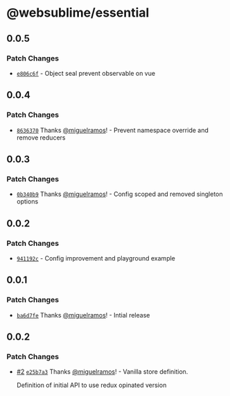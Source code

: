 # @websublime/essential

## 0.0.5

### Patch Changes

- [`e806c6f`](https://github.com/websublime/essential/commit/e806c6fc0846c5fef407404c2705a9320b7ee877) - Object seal prevent observable on vue

## 0.0.4

### Patch Changes

- [`8636370`](https://github.com/websublime/essential/commit/86363703d250e093686288f3388df2e6795d75ce) Thanks [@miguelramos](https://github.com/miguelramos)! - Prevent namespace override and remove reducers

## 0.0.3

### Patch Changes

- [`0b340b9`](https://github.com/websublime/essential/commit/0b340b9fb093785e73b7c8be2c20acf15ff73f58) Thanks [@miguelramos](https://github.com/miguelramos)! - Config scoped and removed singleton options

## 0.0.2

### Patch Changes

- [`941192c`](https://github.com/websublime/essential/commit/941192c13755a3ad3d11e41974d7b0905b7eae8e) - Config improvement and playground example

## 0.0.1

### Patch Changes

- [`ba6d7fe`](https://github.com/websublime/essential/commit/ba6d7fe8104b957a2dcec8dffedee82539d82ea2) Thanks [@miguelramos](https://github.com/miguelramos)! - Intial release

## 0.0.2

### Patch Changes

- [#2](https://github.com/websublime/essential/pull/2) [`e25b7a3`](https://github.com/websublime/essential/commit/e25b7a32c39bd6996094d8edc27bd432f014aa03) Thanks [@miguelramos](https://github.com/miguelramos)! - Vanilla store definition.

  Definition of initial API to use redux opinated version
